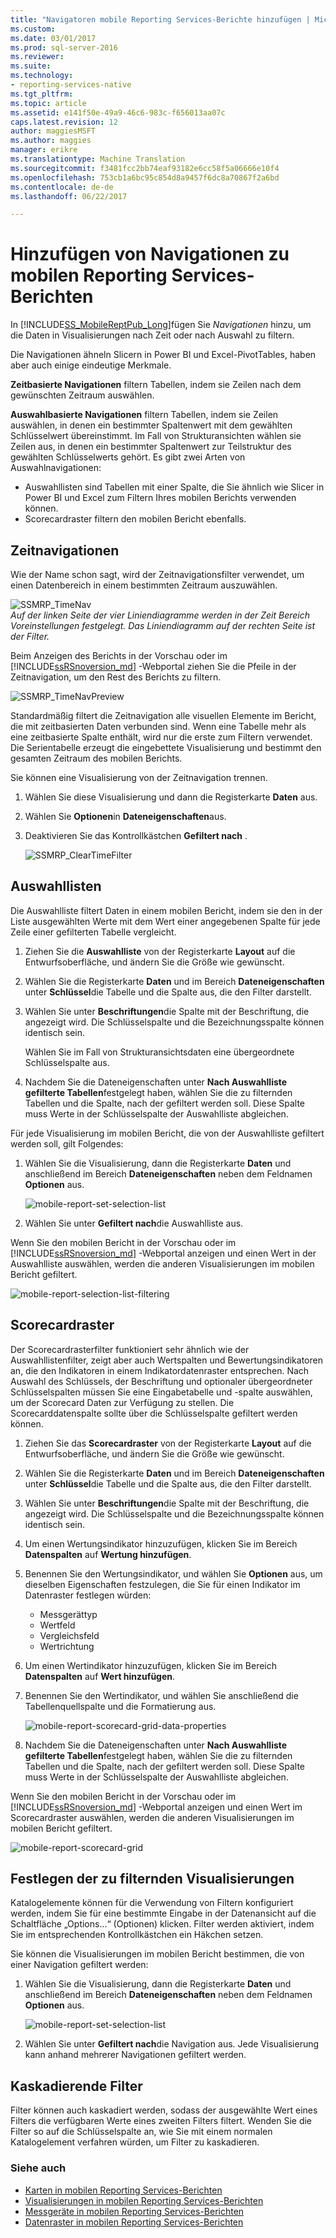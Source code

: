 ```yaml
---
title: "Navigatoren mobile Reporting Services-Berichte hinzufügen | Microsoft Docs"
ms.custom: 
ms.date: 03/01/2017
ms.prod: sql-server-2016
ms.reviewer: 
ms.suite: 
ms.technology:
- reporting-services-native
ms.tgt_pltfrm: 
ms.topic: article
ms.assetid: e141f50e-49a9-46c6-983c-f656013aa07c
caps.latest.revision: 12
author: maggiesMSFT
ms.author: maggies
manager: erikre
ms.translationtype: Machine Translation
ms.sourcegitcommit: f3481fcc2bb74eaf93182e6cc58f5a06666e10f4
ms.openlocfilehash: 753cb1a6bc95c854d8a9457f6dc8a70867f2a6bd
ms.contentlocale: de-de
ms.lasthandoff: 06/22/2017

---
```

# <a name="add-navigators-to-reporting-services-mobile-reports"></a>Hinzufügen von Navigationen zu mobilen Reporting Services-Berichten
In [!INCLUDE[SS_MobileReptPub_Long](../../includes/ss-mobilereptpub-long.md)]fügen Sie *Navigationen* hinzu, um die Daten in Visualisierungen nach Zeit oder nach Auswahl zu filtern. 

Die Navigationen ähneln Slicern in Power BI und Excel-PivotTables, haben aber auch einige eindeutige Merkmale.

**Zeitbasierte Navigationen** filtern Tabellen, indem sie Zeilen nach dem gewünschten Zeitraum auswählen. 

**Auswahlbasierte Navigationen** filtern Tabellen, indem sie Zeilen auswählen, in denen ein bestimmter Spaltenwert mit dem gewählten Schlüsselwert übereinstimmt. Im Fall von Strukturansichten wählen sie Zeilen aus, in denen ein bestimmter Spaltenwert zur Teilstruktur des gewählten Schlüsselwerts gehört. Es gibt zwei Arten von Auswahlnavigationen:
* Auswahllisten sind Tabellen mit einer Spalte, die Sie ähnlich wie Slicer in Power BI und Excel zum Filtern Ihres mobilen Berichts verwenden können.
* Scorecardraster filtern den mobilen Bericht ebenfalls. 
  
## <a name="time-navigators"></a>Zeitnavigationen   
  
Wie der Name schon sagt, wird der Zeitnavigationsfilter verwendet, um einen Datenbereich in einem bestimmten Zeitraum auszuwählen.   
  
![SSMRP_TimeNav](../../reporting-services/mobile-reports/media/ssmrp-timenav.png)  
*Auf der linken Seite der vier Liniendiagramme werden in der Zeit Bereich Voreinstellungen festgelegt. Das Liniendiagramm auf der rechten Seite ist der Filter.*  
  
Beim Anzeigen des Berichts in der Vorschau oder im [!INCLUDE[ssRSnoversion_md](../../includes/ssrsnoversion-md.md)] -Webportal ziehen Sie die Pfeile in der Zeitnavigation, um den Rest des Berichts zu filtern.  
  
![SSMRP_TimeNavPreview](../../reporting-services/mobile-reports/media/ssmrp-timenavpreview.png)  
  
Standardmäßig filtert die Zeitnavigation alle visuellen Elemente im Bericht, die mit zeitbasierten Daten verbunden sind. Wenn eine Tabelle mehr als eine zeitbasierte Spalte enthält, wird nur die erste zum Filtern verwendet. Die Serientabelle erzeugt die eingebettete Visualisierung und bestimmt den gesamten Zeitraum des mobilen Berichts.  
  
Sie können eine Visualisierung von der Zeitnavigation trennen.   
1. Wählen Sie diese Visualisierung und dann die Registerkarte **Daten** aus.  
2. Wählen Sie **Optionen**in **Dateneigenschaften**aus.  
3. Deaktivieren Sie das Kontrollkästchen **Gefiltert nach** .  
  
   ![SSMRP_ClearTimeFilter](../../reporting-services/mobile-reports/media/ssmrp-cleartimefilter.png)  
  
## <a name="selection-lists"></a>Auswahllisten   
  
Die Auswahlliste filtert Daten in einem mobilen Bericht, indem sie den in der Liste ausgewählten Werte mit dem Wert einer angegebenen Spalte für jede Zeile einer gefilterten Tabelle vergleicht. 

1. Ziehen Sie die **Auswahlliste** von der Registerkarte **Layout** auf die Entwurfsoberfläche, und ändern Sie die Größe wie gewünscht.

2. Wählen Sie die Registerkarte **Daten** und im Bereich **Dateneigenschaften** unter **Schlüssel**die Tabelle und die Spalte aus, die den Filter darstellt. 

3. Wählen Sie unter **Beschriftungen**die Spalte mit der Beschriftung, die angezeigt wird. Die Schlüsselspalte und die Bezeichnungsspalte können identisch sein.  
  
   Wählen Sie im Fall von Strukturansichtsdaten eine übergeordnete Schlüsselspalte aus.  
  
4. Nachdem Sie die Dateneigenschaften unter **Nach Auswahlliste gefilterte Tabellen**festgelegt haben, wählen Sie die zu filternden Tabellen und die Spalte, nach der gefiltert werden soll. Diese Spalte muss Werte in der Schlüsselspalte der Auswahlliste abgleichen. 

Für jede Visualisierung im mobilen Bericht, die von der Auswahlliste gefiltert werden soll, gilt Folgendes:

1. Wählen Sie die Visualisierung, dann die Registerkarte **Daten** und anschließend im Bereich **Dateneigenschaften** neben dem Feldnamen **Optionen** aus.

   ![mobile-report-set-selection-list](../../reporting-services/mobile-reports/media/mobile-report-set-selection-list.png)

2. Wählen Sie unter **Gefiltert nach**die Auswahlliste aus.

Wenn Sie den mobilen Bericht in der Vorschau oder im [!INCLUDE[ssRSnoversion_md](../../includes/ssrsnoversion-md.md)] -Webportal anzeigen und einen Wert in der Auswahlliste auswählen, werden die anderen Visualisierungen im mobilen Bericht gefiltert.

![mobile-report-selection-list-filtering](../../reporting-services/mobile-reports/media/mobile-report-selection-list-filtering.png) 
     
## <a name="scorecard-grid"></a>Scorecardraster  
  
Der Scorecardrasterfilter funktioniert sehr ähnlich wie der Auswahllistenfilter, zeigt aber auch Wertspalten und Bewertungsindikatoren an, die den Indikatoren in einem Indikatordatenraster entsprechen. Nach Auswahl des Schlüssels, der Beschriftung und optionaler übergeordneter Schlüsselspalten müssen Sie eine Eingabetabelle und -spalte auswählen, um der Scorecard Daten zur Verfügung zu stellen. Die Scorecarddatenspalte sollte über die Schlüsselspalte gefiltert werden können.  

1. Ziehen Sie das **Scorecardraster** von der Registerkarte **Layout** auf die Entwurfsoberfläche, und ändern Sie die Größe wie gewünscht.

2. Wählen Sie die Registerkarte **Daten** und im Bereich **Dateneigenschaften** unter **Schlüssel**die Tabelle und die Spalte aus, die den Filter darstellt. 

3. Wählen Sie unter **Beschriftungen**die Spalte mit der Beschriftung, die angezeigt wird. Die Schlüsselspalte und die Bezeichnungsspalte können identisch sein.  
  
4. Um einen Wertungsindikator hinzuzufügen, klicken Sie im Bereich **Datenspalten** auf **Wertung hinzufügen**.   
  
5. Benennen Sie den Wertungsindikator, und wählen Sie **Optionen** aus, um dieselben Eigenschaften festzulegen, die Sie für einen Indikator im Datenraster festlegen würden:  
  
   * Messgerättyp
   * Wertfeld
   * Vergleichsfeld
   * Wertrichtung
  
6. Um einen Wertindikator hinzuzufügen, klicken Sie im Bereich **Datenspalten** auf **Wert hinzufügen**.

7. Benennen Sie den Wertindikator, und wählen Sie anschließend die Tabellenquellspalte und die Formatierung aus.  

   ![mobile-report-scorecard-grid-data-properties](../../reporting-services/mobile-reports/media/mobile-report-scorecard-grid-data-properties.png)

8. Nachdem Sie die Dateneigenschaften unter **Nach Auswahlliste gefilterte Tabellen**festgelegt haben, wählen Sie die zu filternden Tabellen und die Spalte, nach der gefiltert werden soll. Diese Spalte muss Werte in der Schlüsselspalte der Auswahlliste abgleichen. 

Wenn Sie den mobilen Bericht in der Vorschau oder im [!INCLUDE[ssRSnoversion_md](../../includes/ssrsnoversion-md.md)] -Webportal anzeigen und einen Wert im Scorecardraster auswählen, werden die anderen Visualisierungen im mobilen Bericht gefiltert.

![mobile-report-scorecard-grid](../../reporting-services/mobile-reports/media/mobile-report-scorecard-grid.png)
    
## <a name="set-which-visualizations-are-filtered"></a>Festlegen der zu filternden Visualisierungen  
  
Katalogelemente können für die Verwendung von Filtern konfiguriert werden, indem Sie für eine bestimmte Eingabe in der Datenansicht auf die Schaltfläche „Options...“ (Optionen) klicken. Filter werden aktiviert, indem Sie im entsprechenden Kontrollkästchen ein Häkchen setzen.  

Sie können die Visualisierungen im mobilen Bericht bestimmen, die von einer Navigation gefiltert werden:

1. Wählen Sie die Visualisierung, dann die Registerkarte **Daten** und anschließend im Bereich **Dateneigenschaften** neben dem Feldnamen **Optionen** aus.

   ![mobile-report-set-selection-list](../../reporting-services/mobile-reports/media/mobile-report-set-selection-list.png)

2. Wählen Sie unter **Gefiltert nach**die Navigation aus. Jede Visualisierung kann anhand mehrerer Navigationen gefiltert werden.
  
## <a name="cascading-filters"></a>Kaskadierende Filter   
  
Filter können auch kaskadiert werden, sodass der ausgewählte Wert eines Filters die verfügbaren Werte eines zweiten Filters filtert. Wenden Sie die Filter so auf die Schlüsselspalte an, wie Sie mit einem normalen Katalogelement verfahren würden, um Filter zu kaskadieren.  

### <a name="see-also"></a>Siehe auch 
  
* [Karten in mobilen Reporting Services-Berichten](../../reporting-services/mobile-reports/maps-in-reporting-services-mobile-reports.md)
* [Visualisierungen in mobilen Reporting Services-Berichten](../../reporting-services/mobile-reports/add-visualizations-to-reporting-services-mobile-reports.md)
* [Messgeräte in mobilen Reporting Services-Berichten](../../reporting-services/mobile-reports/add-gauges-to-mobile-reports-reporting-services.md)
* [Datenraster in mobilen Reporting Services-Berichten](../../reporting-services/mobile-reports/add-data-grids-to-mobile-reports-reporting-services.md)  


